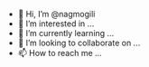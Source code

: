 - 👋 Hi, I’m @nagmogili
- 👀 I’m interested in ...
- 🌱 I’m currently learning ...
- 💞️ I’m looking to collaborate on ...
- 📫 How to reach me ...

<!---
nagmogili/nagmogili is a ✨ special ✨ repository because its `README.md` (this file) appears on your GitHub profile.
You can click the Preview link to take a look at your changes.
--->
